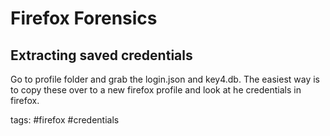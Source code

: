 # Firefox Forensics

## Extracting saved credentials

Go to profile folder and grab the login.json and key4.db. The easiest way is to copy these over to a new firefox profile and look  at he credentials in firefox.

tags: #firefox #credentials 
